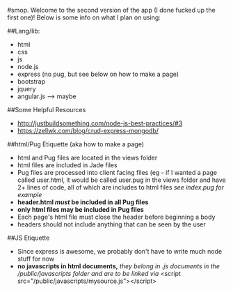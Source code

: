 #smop.
Welcome to the second version of the app (I done fucked up the first one)! Below is some info on what I plan on using:

##Lang/lib:
* html
* css
* js
* node.js
* express (no pug, but see below on how to make a page)
* bootstrap
* jquery
* angular.js --> maybe

##Some Helpful Resources 
* http://justbuildsomething.com/node-js-best-practices/#3
* https://zellwk.com/blog/crud-express-mongodb/

##html/Pug Etiquette (aka how to make a page)
* html and Pug files are located in the views folder
* html files are included in Jade files
* Pug files are processed into client facing files (eg - if I wanted a page called user.html, it would be called user.pug in the views folder and have 2+ lines of code, all of which are includes to html files *see index.pug for example*
* **header.html *must* be included in all Pug files**
* **only html files may be included in Pug files**
* Each page's html file must close the header before beginning a body
* headers should not include anything that can be seen by the user

##JS Etiquette
* Since express is awesome, we probably don't have to write much node stuff for now
* **no javascripts in html documents,** *they belong in .js documents in the /public/javascripts folder and are to be linked via* \<script src="/public/javascripts/mysource.js">\</script>
